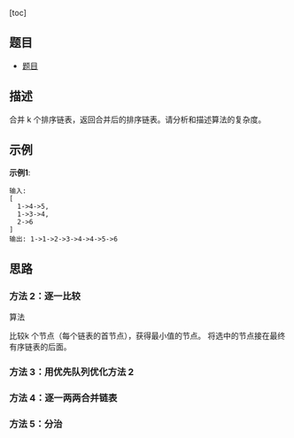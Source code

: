 [toc]

## 题目 
- [题目](https://leetcode-cn.com/problems/merge-k-sorted-lists/)

## 描述
合并 k 个排序链表，返回合并后的排序链表。请分析和描述算法的复杂度。

## 示例 
**示例1**:
```text
输入:
[
  1->4->5,
  1->3->4,
  2->6
]
输出: 1->1->2->3->4->4->5->6
```

## 思路
### 方法 2：逐一比较
算法
    
比较k 个节点（每个链表的首节点），获得最小值的节点。
将选中的节点接在最终有序链表的后面。

### 方法 3：用优先队列优化方法 2

### 方法 4：逐一两两合并链表

### 方法 5：分治
